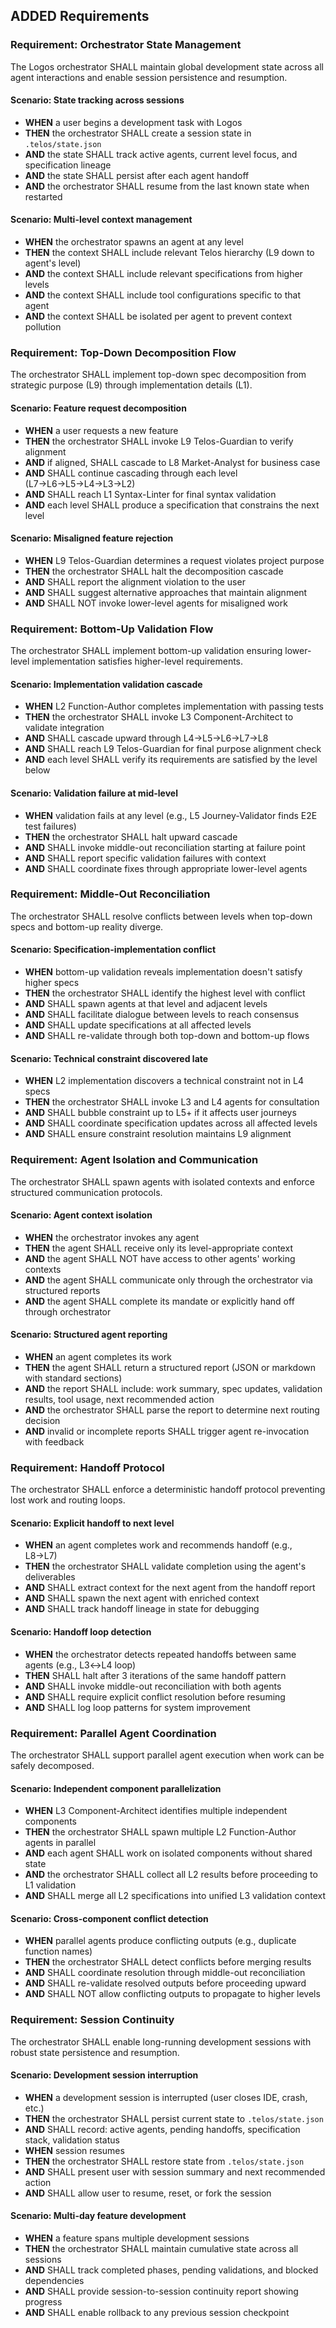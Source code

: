 ## ADDED Requirements

### Requirement: Orchestrator State Management

The Logos orchestrator SHALL maintain global development state across all agent
interactions and enable session persistence and resumption.

#### Scenario: State tracking across sessions

- **WHEN** a user begins a development task with Logos
- **THEN** the orchestrator SHALL create a session state in `.telos/state.json`
- **AND** the state SHALL track active agents, current level focus, and
  specification lineage
- **AND** the state SHALL persist after each agent handoff
- **AND** the orchestrator SHALL resume from the last known state when restarted

#### Scenario: Multi-level context management

- **WHEN** the orchestrator spawns an agent at any level
- **THEN** the context SHALL include relevant Telos hierarchy (L9 down to
  agent's level)
- **AND** the context SHALL include relevant specifications from higher levels
- **AND** the context SHALL include tool configurations specific to that agent
- **AND** the context SHALL be isolated per agent to prevent context pollution

### Requirement: Top-Down Decomposition Flow

The orchestrator SHALL implement top-down spec decomposition from strategic
purpose (L9) through implementation details (L1).

#### Scenario: Feature request decomposition

- **WHEN** a user requests a new feature
- **THEN** the orchestrator SHALL invoke L9 Telos-Guardian to verify alignment
- **AND** if aligned, SHALL cascade to L8 Market-Analyst for business case
- **AND** SHALL continue cascading through each level (L7→L6→L5→L4→L3→L2)
- **AND** SHALL reach L1 Syntax-Linter for final syntax validation
- **AND** each level SHALL produce a specification that constrains the next
  level

#### Scenario: Misaligned feature rejection

- **WHEN** L9 Telos-Guardian determines a request violates project purpose
- **THEN** the orchestrator SHALL halt the decomposition cascade
- **AND** SHALL report the alignment violation to the user
- **AND** SHALL suggest alternative approaches that maintain alignment
- **AND** SHALL NOT invoke lower-level agents for misaligned work

### Requirement: Bottom-Up Validation Flow

The orchestrator SHALL implement bottom-up validation ensuring lower-level
implementation satisfies higher-level requirements.

#### Scenario: Implementation validation cascade

- **WHEN** L2 Function-Author completes implementation with passing tests
- **THEN** the orchestrator SHALL invoke L3 Component-Architect to validate
  integration
- **AND** SHALL cascade upward through L4→L5→L6→L7→L8
- **AND** SHALL reach L9 Telos-Guardian for final purpose alignment check
- **AND** each level SHALL verify its requirements are satisfied by the level
  below

#### Scenario: Validation failure at mid-level

- **WHEN** validation fails at any level (e.g., L5 Journey-Validator finds E2E
  test failures)
- **THEN** the orchestrator SHALL halt upward cascade
- **AND** SHALL invoke middle-out reconciliation starting at failure point
- **AND** SHALL report specific validation failures with context
- **AND** SHALL coordinate fixes through appropriate lower-level agents

### Requirement: Middle-Out Reconciliation

The orchestrator SHALL resolve conflicts between levels when top-down specs and
bottom-up reality diverge.

#### Scenario: Specification-implementation conflict

- **WHEN** bottom-up validation reveals implementation doesn't satisfy higher
  specs
- **THEN** the orchestrator SHALL identify the highest level with conflict
- **AND** SHALL spawn agents at that level and adjacent levels
- **AND** SHALL facilitate dialogue between levels to reach consensus
- **AND** SHALL update specifications at all affected levels
- **AND** SHALL re-validate through both top-down and bottom-up flows

#### Scenario: Technical constraint discovered late

- **WHEN** L2 implementation discovers a technical constraint not in L4 specs
- **THEN** the orchestrator SHALL invoke L3 and L4 agents for consultation
- **AND** SHALL bubble constraint up to L5+ if it affects user journeys
- **AND** SHALL coordinate specification updates across all affected levels
- **AND** SHALL ensure constraint resolution maintains L9 alignment

### Requirement: Agent Isolation and Communication

The orchestrator SHALL spawn agents with isolated contexts and enforce
structured communication protocols.

#### Scenario: Agent context isolation

- **WHEN** the orchestrator invokes any agent
- **THEN** the agent SHALL receive only its level-appropriate context
- **AND** the agent SHALL NOT have access to other agents' working contexts
- **AND** the agent SHALL communicate only through the orchestrator via
  structured reports
- **AND** the agent SHALL complete its mandate or explicitly hand off through
  orchestrator

#### Scenario: Structured agent reporting

- **WHEN** an agent completes its work
- **THEN** the agent SHALL return a structured report (JSON or markdown with
  standard sections)
- **AND** the report SHALL include: work summary, spec updates, validation
  results, tool usage, next recommended action
- **AND** the orchestrator SHALL parse the report to determine next routing
  decision
- **AND** invalid or incomplete reports SHALL trigger agent re-invocation with
  feedback

### Requirement: Handoff Protocol

The orchestrator SHALL enforce a deterministic handoff protocol preventing lost
work and routing loops.

#### Scenario: Explicit handoff to next level

- **WHEN** an agent completes work and recommends handoff (e.g., L8→L7)
- **THEN** the orchestrator SHALL validate completion using the agent's
  deliverables
- **AND** SHALL extract context for the next agent from the handoff report
- **AND** SHALL spawn the next agent with enriched context
- **AND** SHALL track handoff lineage in state for debugging

#### Scenario: Handoff loop detection

- **WHEN** the orchestrator detects repeated handoffs between same agents (e.g.,
  L3↔L4 loop)
- **THEN** SHALL halt after 3 iterations of the same handoff pattern
- **AND** SHALL invoke middle-out reconciliation with both agents
- **AND** SHALL require explicit conflict resolution before resuming
- **AND** SHALL log loop patterns for system improvement

### Requirement: Parallel Agent Coordination

The orchestrator SHALL support parallel agent execution when work can be safely
decomposed.

#### Scenario: Independent component parallelization

- **WHEN** L3 Component-Architect identifies multiple independent components
- **THEN** the orchestrator SHALL spawn multiple L2 Function-Author agents in
  parallel
- **AND** each agent SHALL work on isolated components without shared state
- **AND** the orchestrator SHALL collect all L2 results before proceeding to L1
  validation
- **AND** SHALL merge all L2 specifications into unified L3 validation context

#### Scenario: Cross-component conflict detection

- **WHEN** parallel agents produce conflicting outputs (e.g., duplicate function
  names)
- **THEN** the orchestrator SHALL detect conflicts before merging results
- **AND** SHALL coordinate resolution through middle-out reconciliation
- **AND** SHALL re-validate resolved outputs before proceeding upward
- **AND** SHALL NOT allow conflicting outputs to propagate to higher levels

### Requirement: Session Continuity

The orchestrator SHALL enable long-running development sessions with robust
state persistence and resumption.

#### Scenario: Development session interruption

- **WHEN** a development session is interrupted (user closes IDE, crash, etc.)
- **THEN** the orchestrator SHALL persist current state to `.telos/state.json`
- **AND** SHALL record: active agents, pending handoffs, specification stack,
  validation status
- **WHEN** session resumes
- **THEN** the orchestrator SHALL restore state from `.telos/state.json`
- **AND** SHALL present user with session summary and next recommended action
- **AND** SHALL allow user to resume, reset, or fork the session

#### Scenario: Multi-day feature development

- **WHEN** a feature spans multiple development sessions
- **THEN** the orchestrator SHALL maintain cumulative state across all sessions
- **AND** SHALL track completed phases, pending validations, and blocked
  dependencies
- **AND** SHALL provide session-to-session continuity report showing progress
- **AND** SHALL enable rollback to any previous session checkpoint
